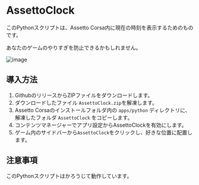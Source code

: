 # AssettoClock

このPythonスクリプトは、Assetto Corsa内に現在の時刻を表示するためのものです。

あなたのゲームのやりすぎを防止できるかもしれません。

![image](https://github.com/kotaooka/AssettoClock/assets/115392256/3686de98-f4bc-4126-aaf3-90775bd79a43)


## 導入方法
1. GithubのリリースからZIPファイルをダウンロードします。
2. ダウンロードしたファイル `AssettoClock.zip`を解凍します。
3. Assetto Corsaのインストールフォルダ内の `apps/python` ディレクトリに、解凍したフォルダ `AssettoClock` をコピーします。
4. コンテンツマネージャーでアプリ設定からAssettoClockを有効にします。
5. ゲーム内のサイドバーから`AssettoClock`をクリックし、好きな位置に配置します。


## 注意事項
このPythonスクリプトはかろうじて動作しています。
